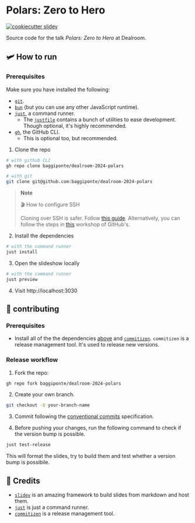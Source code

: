 # Polars: Zero to Hero

[![cookiecutter slidev](https://img.shields.io/badge/cookiecutter-slidev-D4AA00?logo=cookiecutter&logoColor=fff)](https://github.com/baggiponte/cookiecutter-slidev)

Source code for the talk *Polars: Zero to Hero* at Dealroom.

## 🛩️ How to run

### Prerequisites

Make sure you have installed the following:

* [`git`](https://git-scm.com/).
* [`bun`](https://bun.sh/) (but you can use any other JavaScript runtime).
* [`just`](https://just.systems/), a command runner.
  * The [`justfile`](./justfile) contains a bunch of utilities to ease development. Though optional, it's highly recommended.
* [`gh`](https://cli.github.com/), the GitHub CLI.
  * This is optional too, but recommended.

1. Clone the repo

```bash
# with github CLI
gh repo clone baggiponte/dealroom-2024-polars

# with git
git clone git@github.com:baggiponte/dealroom-2024-polars
```

> **Note**
>
> 🎬 How to configure SSH
>
> Cloning over SSH is safer. Follow [this guide](https://www.youtube.com/watch?v=5o9ltH6YmtM).
> Alternatively, you can follow the steps in [this](https://github.com/git-merge-workshops/simplify-signing-with-ssh/blob/main/exercises/01-setup-workstation.md) workshop of GitHub's.


2. Install the dependencies

```bash
# with the command runner
just install
```

3. Open the slideshow locally

```bash
# with the command runner
just preview
```

4. Visit http://localhost:3030

## 🤗 contributing

### Prerequisites

* Install all of the the dependencies [above](,/README.md#%EF%B8%8F-how-to-run) and [`commitizen`](https://commitizen-tools.github.io/commitizen/). `commitizen` is a release management tool. It's used to release new versions.

### Release workflow

1. Fork the repo:

```bash
gh repo fork baggiponte/dealroom-2024-polars
```

2. Create your own branch.

```bash
git checkout -b your-branch-name
```

3. Commit following the [conventional commits](https://www.conventionalcommits.org/en/v1.0.0/) specification.

4. Before pushing your changes, run the following command to check if the version bump is possible.

```bash
just test-release
```

This will format the slides, try to build them and test whether a version bump is possibile.

## 🙏 Credits

- [`slidev`](https://github.com/slidevjs/slidev) is an amazing framework to build slides from markdown and host them.
- [`just`](https://github.com/casey/just) is just a command runner.
- [`commitizen`](https://commitizen-tools.github.io/commitizen/) is a release management tool.
